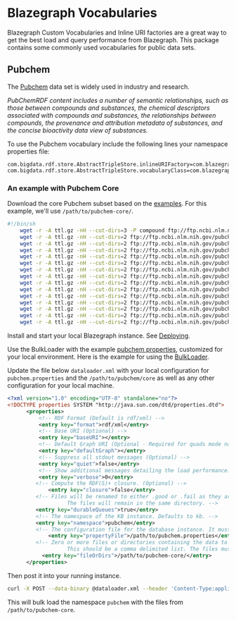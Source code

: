 # Blazegraph Vocabularies

Blazegraph Custom Vocabularies and Inline URI factories are a great way to get the best load and query performance from Blazegraph.   This package contains some commonly used vocabularies for public data sets.

## Pubchem

The [Pubchem](https://pubchem.ncbi.nlm.nih.gov/rdf/) data set is widely used in industry and research. 

_PubChemRDF content includes a number of semantic relationships, such as those between compounds and substances, the chemical descriptors associated with compounds and substances, the relationships between compounds, the provenance and attribution metadata of substances, and the concise bioactivity data view of substances._


To use the Pubchem vocabulary include the following lines your namespace properties file:

```
com.bigdata.rdf.store.AbstractTripleStore.inlineURIFactory=com.blazegraph.vocab.pubchem.PubChemInlineURIFactory
com.bigdata.rdf.store.AbstractTripleStore.vocabularyClass=com.blazegraph.vocab.pubchem.PubChemVocabulary
```

### An example with Pubchem Core

Download the core Pubchem subset based on the [examples](https://pubchem.ncbi.nlm.nih.gov/rdf/#_Toc421254667).  For this example, we'll use `/path/to/pubchem-core/`.

```sh
#!/bin/sh
    wget -r -A ttl.gz -nH --cut-dirs=3 -P compound ftp://ftp.ncbi.nlm.nih.gov/pubchem/RDF/compound/general
    wget -r -A ttl.gz -nH --cut-dirs=2 ftp://ftp.ncbi.nlm.nih.gov/pubchem/RDF/substance
    wget -r -A ttl.gz -nH --cut-dirs=2 ftp://ftp.ncbi.nlm.nih.gov/pubchem/RDF/descriptor
    wget -r -A ttl.gz -nH --cut-dirs=2 ftp://ftp.ncbi.nlm.nih.gov/pubchem/RDF/synonym
    wget -r -A ttl.gz -nH --cut-dirs=2 ftp://ftp.ncbi.nlm.nih.gov/pubchem/RDF/inchikey
    wget -r -A ttl.gz -nH --cut-dirs=2 ftp://ftp.ncbi.nlm.nih.gov/pubchem/RDF/bioassay
    wget -r -A ttl.gz -nH --cut-dirs=2 ftp://ftp.ncbi.nlm.nih.gov/pubchem/RDF/measuregroup
    wget -r -A ttl.gz -nH --cut-dirs=2 ftp://ftp.ncbi.nlm.nih.gov/pubchem/RDF/endpoint
    wget -r -A ttl.gz -nH --cut-dirs=2 ftp://ftp.ncbi.nlm.nih.gov/pubchem/RDF/protein
    wget -r -A ttl.gz -nH --cut-dirs=2 ftp://ftp.ncbi.nlm.nih.gov/pubchem/RDF/biosystem
    wget -r -A ttl.gz -nH --cut-dirs=2 ftp://ftp.ncbi.nlm.nih.gov/pubchem/RDF/conserveddomain
    wget -r -A ttl.gz -nH --cut-dirs=2 ftp://ftp.ncbi.nlm.nih.gov/pubchem/RDF/gene
    wget -r -A ttl.gz -nH --cut-dirs=2 ftp://ftp.ncbi.nlm.nih.gov/pubchem/RDF/source
    wget -r -A ttl.gz -nH --cut-dirs=2 ftp://ftp.ncbi.nlm.nih.gov/pubchem/RDF/concept
    wget -r -A ttl.gz -nH --cut-dirs=2 ftp://ftp.ncbi.nlm.nih.gov/pubchem/RDF/reference

```

Install and start your local Blazegraph instance.  See [Deploying](https://wiki.blazegraph.com/wiki/index.php/NanoSparqlServer#Deploying_NanoSparqlServer).

Use the BulkLoader with the example [pubchem properties](src/main/resources/namespace/pubchem/pubchem.properties), customized for your local environment.   Here is the example for using the [BulkLoader](https://wiki.blazegraph.com/wiki/index.php/REST_API#Bulk_Load_Configuration).

Update the file below `dataloader.xml` with your local configuration for `pubchem.properties` and the `/path/to/pubchem/core` as well as any other configuration for your local machine.

```xml
<?xml version="1.0" encoding="UTF-8" standalone="no"?> 
<!DOCTYPE properties SYSTEM "http://java.sun.com/dtd/properties.dtd"> 
	  <properties>
	      <!-- RDF Format (Default is rdf/xml) --> 
	      <entry key="format">rdf/xml</entry> 
	      <!-- Base URI (Optional) --> 
	      <entry key="baseURI"></entry> 
	      <!-- Default Graph URI (Optional - Required for quads mode namespace) --> 
	      <entry key="defaultGraph"></entry> 
	      <!-- Suppress all stdout messages (Optional) --> 
	      <entry key="quiet">false</entry> 
	      <!-- Show additional messages detailing the load performance. (Optional) --> 
	      <entry key="verbose">0</entry> 
	     <!-- Compute the RDF(S)+ closure. (Optional) --> 
             <entry key="closure">false</entry> 
	     <!-- Files will be renamed to either .good or .fail as they are processed. 
                   The files will remain in the same directory. -->
	     <entry key="durableQueues">true</entry> 
	     <!-- The namespace of the KB instance. Defaults to kb. --> 
	     <entry key="namespace">pubchem</entry> 
	     <!-- The configuration file for the database instance. It must be readable by the web application. --> 
             <entry key="propertyFile">/path/to/pubchem.properties</entry> 
	     <!-- Zero or more files or directories containing the data to be loaded. 
                   This should be a comma delimited list. The files must be readable by the web application. -->
           <entry key="fileOrDirs">/path/to/pubchem-core/</entry>
      </properties>
```

Then post it into your running instance.

```sh
curl -X POST --data-binary @dataloader.xml --header 'Content-Type:application/xml' http://localhost:9999/blazegraph/dataloader
```

This will bulk load the namespace `pubchem` with the files from `/path/to/pubchem-core`.
